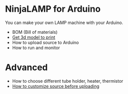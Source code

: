 # NinjaLAMP for Arduino

You can make your own LAMP machine with your Arduino.

- BOM (Bill of materials)
- [Get 3d model to print](https://gallery.autodesk.com/projects/149287/ninjalamp)
- How to upload source to Arduino
- How to run and monitor

# Advanced

- How to choose different tube holder, heater, thermistor
- [How to customize source before uploading](https://github.com/hisashin/NinjaLAMP/wiki/How-to-change-source-for-Arduino)
